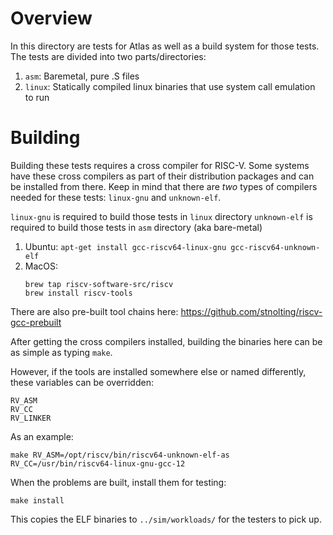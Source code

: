 # Overview

In this directory are tests for Atlas as well as a build system for
those tests.  The tests are divided into two parts/directories:

1. `asm`: Baremetal, pure .S files
1. `linux`: Statically compiled linux binaries that use system call emulation to run

# Building

Building these tests requires a cross compiler for RISC-V.  Some
systems have these cross compilers as part of their distribution
packages and can be installed from there.  Keep in mind that there are
_two_ types of compilers needed for these tests: `linux-gnu` and
`unknown-elf`.

`linux-gnu` is required to build those tests in `linux` directory
`unknown-elf` is required to build those tests in `asm` directory (aka bare-metal)

1. Ubuntu: `apt-get install gcc-riscv64-linux-gnu gcc-riscv64-unknown-elf`
1. MacOS:
   ```
   brew tap riscv-software-src/riscv
   brew install riscv-tools
   ```
There are also pre-built tool chains here: https://github.com/stnolting/riscv-gcc-prebuilt

After getting the cross compilers installed, building the binaries
here can be as simple as typing `make`.

However, if the tools are installed somewhere else or named
differently, these variables can be overridden:

```
RV_ASM
RV_CC
RV_LINKER
```

As an example:
```
make RV_ASM=/opt/riscv/bin/riscv64-unknown-elf-as RV_CC=/usr/bin/riscv64-linux-gnu-gcc-12
```

When the problems are built, install them for testing:

```
make install
```
This copies the ELF binaries to `../sim/workloads/` for the testers to
pick up.
